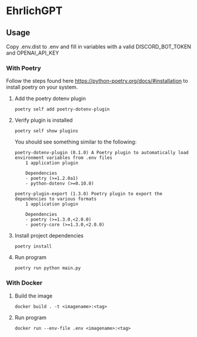 # EhrlichGPT

## Usage

Copy .env.dist to .env and fill in variables with a valid DISCORD_BOT_TOKEN and OPENAI_API_KEY

### With Poetry

Follow the steps found here https://python-poetry.org/docs/#installation to install poetry on your system.

1. Add the poetry dotenv plugin
    ```
    poetry self add poetry-dotenv-plugin
    ```

2. Verify plugin is installed
    ```
    poetry self show plugins
    ```
    You should see something similar to the following:
    ```
    poetry-dotenv-plugin (0.1.0) A Poetry plugin to automatically load environment variables from .env files
        1 application plugin

        Dependencies
        - poetry (>=1.2.0a1)
        - python-dotenv (>=0.10.0)

    poetry-plugin-export (1.3.0) Poetry plugin to export the dependencies to various formats
        1 application plugin

        Dependencies
        - poetry (>=1.3.0,<2.0.0)
        - poetry-core (>=1.3.0,<2.0.0)
    ```

3. Install project dependencies
    ```
    poetry install
    ```

4. Run program
    ```
    poetry run python main.py
    ```

### With Docker

1. Build the image
    ```
    docker build . -t <imagename>:<tag>
    ```

2. Run program
    ```
    docker run --env-file .env <imagename>:<tag>
    ```
